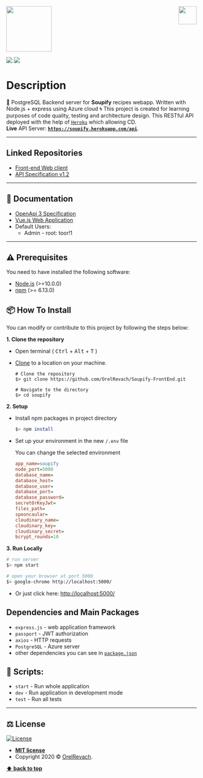 <img src="https://in.bgu.ac.il/marketing/graphics/BGU.sig3-he-en-white.png" height="48px" align="right" />
<img src=https://nerdychefs.com/wp-content/uploads/2020/04/cropped-chefs_logo_FAVICON.png height="120"/>  

![](https://img.shields.io/badge/version-1.1-blueviolet)
![](https://img.shields.io/npm/v/npm)

# Description
:elephant: PostgreSQL Backend server for **Soupify** recipes webapp. Written with Node.js + express using Azure cloud :cyclone:
This project is created for learning purposes of code quality, testing and architecture design.
This RESTful API deployed with the help of [`Heroku`](https://heroku.com/) which allowing CD.
<br>**Live** API Server: **[`https://soupify.herokuapp.com/api`](https://soupify.herokuapp.com/api)**.

---

## Linked Repositories

- [Front-end Web client](https://github.com/OrelRevach/Soupify-FrontEnd)
- [API Specification v1.2](https://github.com/OrelRevach/Soupify-API)
---

## 📃 Documentation

- [OpenApi 3 Specification](https://app.swaggerhub.com/apis-docs/serfatio/Soupify/1.2)
- [Vue.js Web Application](https://uspeit.github.io/webenv-assignment3-client-dist/#/)
- Default Users: 
  - Admin - root: toor!1
---

## ⚠️ Prerequisites

You need to have installed the following software:

- [Node.js](https://nodejs.org/en/) (>=10.0.0)
- [npm](https://npmjs.com/) (>= 6.13.0)

## 📦 How To Install

You can modify or contribute to this project by following the steps below:

**1. Clone the repository**

- Open terminal ( <kbd>Ctrl</kbd> + <kbd>Alt</kbd> + <kbd>T</kbd> )

- [Clone](https://help.github.com/en/github/creating-cloning-and-archiving-repositories/cloning-a-repository) to a location on your machine.

  ```shell
  # Clone the repository
  $> git clone https://github.com/OrelRevach/Soupify-FrontEnd.git

  # Navigate to the directory
  $> cd soupify
  ```

**2. Setup**

- Install npm packages in project directory

  ```bash
  $> npm install
  ```

- Set up your environment in the new `/.env` file

    You can change the selected environment 

    ```cfg
    app_name=soupify
    node_port=5000
    database_name=
    database_host=
    database_user=
    database_port=
    database_password=
    secretOrKeyJwt=
    files_path=
    spooncaular=
    cloudinary_name=
    cloudinary_key=
    cloudinary_secret=
    bcrypt_rounds=10
    ```

**3. Run Locally**

```bash
# run server
$> npm start

# open your browser at port 5000
$> google-chrome http://localhost:5000/

```

- Or just click here: [http://localhost:5000/](http://localhost:5000/)

## Dependencies and Main Packages

- `express.js` - web application framework
- `passport` - JWT authorization
- `axios` - HTTP requests
- `PostgreSQL` - Azure server
- other dependencies you can see in [`package.json`](https://github.com/OrelRevach/Soupify-FrontEnd/blob/main/package.json)

## 📜 Scripts:

- `start` - Run whole application
- `dev` - Run application in development mode
- `test` - Run all tests

---

## ⚖️ License

[![License](http://img.shields.io/:license-mit-blue.svg?style=flat-square)](http://badges.mit-license.org)

- **[MIT license](http://opensource.org/licenses/mit-license.php)**
- Copyright 2020 © <a href="https://github.com/OrelRevach" target="_blank">OrelRevach</a>.

**[⬆ back to top](#description)**
